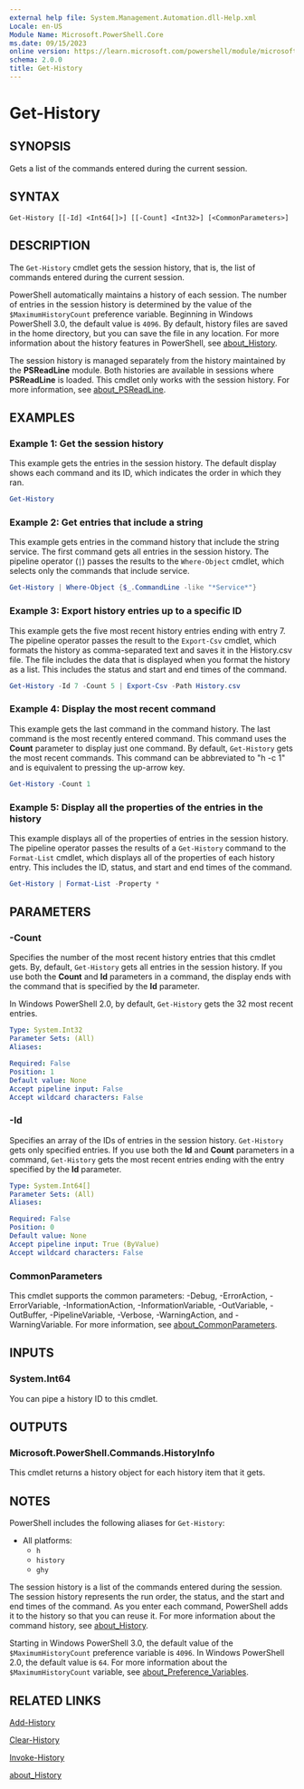 ```yaml
---
external help file: System.Management.Automation.dll-Help.xml
Locale: en-US
Module Name: Microsoft.PowerShell.Core
ms.date: 09/15/2023
online version: https://learn.microsoft.com/powershell/module/microsoft.powershell.core/get-history?view=powershell-7.5&WT.mc_id=ps-gethelp
schema: 2.0.0
title: Get-History
---
```

# Get-History

## SYNOPSIS
Gets a list of the commands entered during the current session.

## SYNTAX

```
Get-History [[-Id] <Int64[]>] [[-Count] <Int32>] [<CommonParameters>]
```

## DESCRIPTION

The `Get-History` cmdlet gets the session history, that is, the list of commands entered during the
current session.

PowerShell automatically maintains a history of each session. The number of entries in the session
history is determined by the value of the `$MaximumHistoryCount` preference variable. Beginning in
Windows PowerShell 3.0, the default value is `4096`. By default, history files are saved in the home
directory, but you can save the file in any location. For more information about the history
features in PowerShell, see [about_History](About/about_History.md).

The session history is managed separately from the history maintained by the **PSReadLine** module.
Both histories are available in sessions where **PSReadLine** is loaded. This cmdlet only works with
the session history. For more information, see
[about_PSReadLine](../PSReadLine/About/about_PSReadLine.md).

## EXAMPLES

### Example 1: Get the session history

This example gets the entries in the session history. The default display shows each command and its
ID, which indicates the order in which they ran.

```powershell
Get-History
```

### Example 2: Get entries that include a string

This example gets entries in the command history that include the string service. The first command
gets all entries in the session history. The pipeline operator (`|`) passes the results to the
`Where-Object` cmdlet, which selects only the commands that include service.

```powershell
Get-History | Where-Object {$_.CommandLine -like "*Service*"}
```

### Example 3: Export history entries up to a specific ID

This example gets the five most recent history entries ending with entry 7. The pipeline operator
passes the result to the `Export-Csv` cmdlet, which formats the history as comma-separated text and
saves it in the History.csv file. The file includes the data that is displayed when you format the
history as a list. This includes the status and start and end times of the command.

```powershell
Get-History -Id 7 -Count 5 | Export-Csv -Path History.csv
```

### Example 4: Display the most recent command

This example gets the last command in the command history. The last command is the most recently
entered command. This command uses the **Count** parameter to display just one command. By default,
`Get-History` gets the most recent commands. This command can be abbreviated to "h -c 1" and is
equivalent to pressing the up-arrow key.

```powershell
Get-History -Count 1
```

### Example 5: Display all the properties of the entries in the history

This example displays all of the properties of entries in the session history. The pipeline operator
passes the results of a `Get-History` command to the `Format-List` cmdlet, which displays all of the
properties of each history entry. This includes the ID, status, and start and end times of the
command.

```powershell
Get-History | Format-List -Property *
```

## PARAMETERS

### -Count

Specifies the number of the most recent history entries that this cmdlet gets. By, default,
`Get-History` gets all entries in the session history. If you use both the **Count** and **Id**
parameters in a command, the display ends with the command that is specified by the **Id**
parameter.

In Windows PowerShell 2.0, by default, `Get-History` gets the 32 most recent entries.

```yaml
Type: System.Int32
Parameter Sets: (All)
Aliases:

Required: False
Position: 1
Default value: None
Accept pipeline input: False
Accept wildcard characters: False
```

### -Id

Specifies an array of the IDs of entries in the session history. `Get-History` gets only specified
entries. If you use both the **Id** and **Count** parameters in a command, `Get-History` gets the
most recent entries ending with the entry specified by the **Id** parameter.

```yaml
Type: System.Int64[]
Parameter Sets: (All)
Aliases:

Required: False
Position: 0
Default value: None
Accept pipeline input: True (ByValue)
Accept wildcard characters: False
```

### CommonParameters

This cmdlet supports the common parameters: -Debug, -ErrorAction, -ErrorVariable,
-InformationAction, -InformationVariable, -OutVariable, -OutBuffer, -PipelineVariable, -Verbose,
-WarningAction, and -WarningVariable. For more information, see
[about_CommonParameters](https://go.microsoft.com/fwlink/?LinkID=113216).

## INPUTS

### System.Int64

You can pipe a history ID to this cmdlet.

## OUTPUTS

### Microsoft.PowerShell.Commands.HistoryInfo

This cmdlet returns a history object for each history item that it gets.

## NOTES

PowerShell includes the following aliases for `Get-History`:

- All platforms:
  - `h`
  - `history`
  - `ghy`

The session history is a list of the commands entered during the session. The session history
represents the run order, the status, and the start and end times of the command. As you enter each
command, PowerShell adds it to the history so that you can reuse it. For more information about the
command history, see [about_History](About/about_History.md).

Starting in Windows PowerShell 3.0, the default value of the `$MaximumHistoryCount` preference
variable is `4096`. In Windows PowerShell 2.0, the default value is `64`. For more information about
the `$MaximumHistoryCount` variable, see
[about_Preference_Variables](About/about_Preference_Variables.md).

## RELATED LINKS

[Add-History](Add-History.md)

[Clear-History](Clear-History.md)

[Invoke-History](Invoke-History.md)

[about_History](About/about_History.md)
